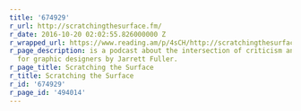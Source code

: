 ```yaml
---
title: '674929'
r_url: http://scratchingthesurface.fm/
r_date: 2016-10-20 02:02:55.826000000 Z
r_wrapped_url: https://www.reading.am/p/4sCH/http://scratchingthesurface.fm/
r_page_description: is a podcast about the intersection of criticism and practice
  for graphic designers by Jarrett Fuller.
r_page_title: Scratching the Surface
r_title: Scratching the Surface
r_id: '674929'
r_page_id: '494014'
---
```


